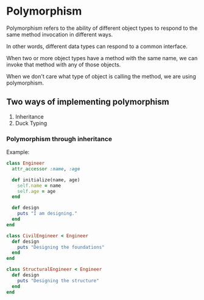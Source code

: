# Polymorphism

Polymorphism refers to the ability of different object types to respond to the same method invocation in different ways.

In other words, different data types can respond to a common interface.

When two or more object types have a method with the same name, we can invoke that method with any of those objects.

When we don't care what type of object is calling the method, we are using polymorphism.

## Two ways of implementing polymorphism

1. Inheritance
2. Duck Typing

### Polymorphism through inheritance

Example:

```ruby
class Engineer
  attr_accessor :name, :age

  def initialize(name, age)
    self.name = name
    self.age = age
  end

  def design
    puts "I am designing."
  end
end

class CivilEngineer < Engineer
  def design
    puts "Designing the foundations"
  end
end

class StructuralEngineer < Engineer
  def design
    puts "Designing the structure"
  end
end

```